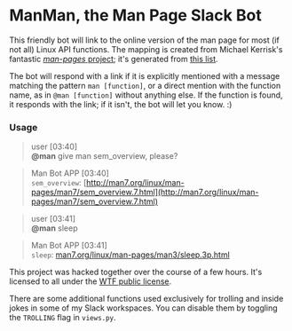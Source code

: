 # ManMan, the Man Page Slack Bot #
This friendly bot will link to the online version of the man page for most (if not all) Linux API functions. The mapping is created from Michael Kerrisk's fantastic [_man-pages_ project](https://www.kernel.org/doc/man-pages/); it's generated from [this list](http://man7.org/linux/man-pages/dir_all_alphabetic.html).

The bot will respond with a link if it is explicitly mentioned with a message
matching the pattern `man [function]`, or a direct mention with the function
name, as in `@man [function]` without anything else. If the function is found,
it responds with the link; if it isn't, the bot will let you know. :)

### Usage ###
> user [03:40]  
> **@man** give man sem_overview, please?

> Man Bot APP [03:40]  
> `sem_overview`: [http://man7.org/linux/man-pages/man7/sem_overview.7.html](http://man7.org/linux/man-pages/man7/sem_overview.7.html)

> user [03:41]  
> **@man** sleep

> Man Bot APP [03:41]  
> `sleep`: [man7.org/linux/man-pages/man3/sleep.3p.html](man7.org/linux/man-pages/man3/sleep.3p.html)


This project was hacked together over the course of a few hours. It's licensed to all under the [WTF public license](http://www.wtfpl.net/). 

There are some additional functions used exclusively for trolling and inside
jokes in some of my Slack workspaces. You can disable them by toggling the
`TROLLING` flag in `views.py`.
